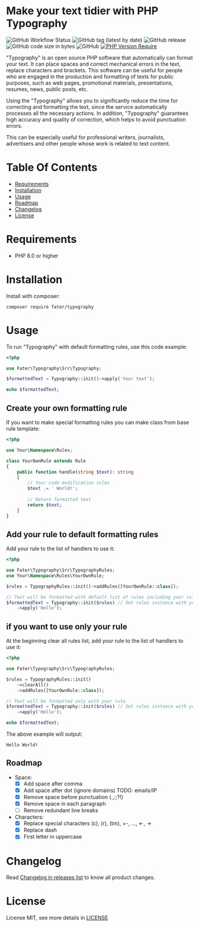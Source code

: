 # Make your text tidier with PHP Typography

![GitHub Workflow Status](https://img.shields.io/github/actions/workflow/status/fater/typography/run-test.yml)
![GitHub tag (latest by date)](https://img.shields.io/github/v/tag/fater/typography)
![GitHub release](https://img.shields.io/github/v/release/fater/typography?display_name=release)
![GitHub code size in bytes](https://img.shields.io/github/languages/code-size/fater/typography)
![GitHub](https://img.shields.io/github/license/fater/typography)
[![PHP Version Require](http://poser.pugx.org/fater/typography/require/php)](https://packagist.org/packages/fater/typography)

"Typography" is an open source PHP software that automatically can format your text. It can place spaces and correct mechanical errors in the text, replace characters and brackets.
This software can be useful for people who are engaged in the production and formatting of texts for public purposes, such as web pages, promotional materials, presentations, resumes, news, public posts, etc.

Using the "Typography" allows you to significantly reduce the time for correcting and formatting the text, since the service automatically processes all the necessary actions. In addition, "Typography" guarantees high accuracy and quality of correction, which helps to avoid punctuation errors.

This can be especially useful for professional writers, journalists, advertisers and other people whose work is related to text content.

# Table Of Contents

- [Requirements](#requirements)
- [Installation](#installation)
- [Usage](#usage)
- [Roadmap](#roadmap)
- [Changelog](#changelog)
- [License](#license)

# Requirements

- PHP 8.0 or higher

# Installation

Install with composer:

```shell
composer require fater/typography
```

# Usage

To run "Typography" with default formatting rules, use this code example:
```php
<?php

use Fater\Typography\Src\Typography;

$formattedText = Typography::init()->apply('Your text');

echo $formattedText;
```

## Create your own formatting rule

If you want to make special formatting rules you can make class from base rule template:
```php
<?php

use Your\Namespace\Rules;

class YourOwnRule extends Rule
{
    public function handle(string $text): string
    {
        // Your code modification rules
        $text .= ' World!';
        
        // Return formatted text
        return $text;
    }
}
```
## Add your rule to default formatting rules

Add your rule to the list of handlers to use it:
```php
<?php

use Fater\Typography\Src\TypographyRules;
use Your\Namespace\Rules\YourOwnRule;

$rules = TypographyRules::init()->addRules([YourOwnRule::class]);

// Text will be formatted with default list of rules including your rule
$formattedText = Typography::init($rules) // Set rules instance with your rule
    ->apply('Hello');
```

## if you want to use only your rule

At the beginning clear all rules list, add your rule to the list of handlers to use it:
```php
<?php

use Fater\Typography\Src\TypographyRules;

$rules = TypographyRules::init()
    ->clearAll()
    ->addRules([YourOwnRule::class]);

// Text will be formatted only with your rule
$formattedText = Typography::init($rules) // Set rules instance with your rule
    ->apply('Hello');

echo $formattedText;
```

The above example will output:
```
Hello World!
```

## Roadmap

- Space:
  - [x] Add space after comma
  - [x] Add space after dot (ignore domains) TODO: emails/IP
  - [x] Remove space before punctuation (.,:;?!)
  - [x] Remove space in each paragraph
  - [ ] Remove redundant line breaks
- Characters:
  - [x] Replace special characters (c), (r), (tm), +-, ..., <-, -> 
  - [x] Replace dash
  - [X] First letter in uppercase

# Changelog

Read [Changelog in releases list](https://github.com/fater/typography/releases) to know all product changes.

# License

License MIT, see more details in [LICENSE](LICENSE)
